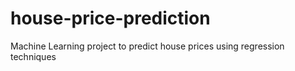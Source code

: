 # house-price-prediction
Machine Learning project to predict house prices using regression techniques
